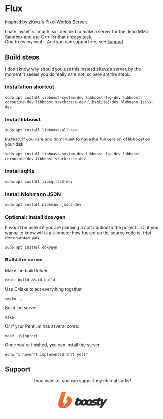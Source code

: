 # Flux

Inspired by zKevz's [Pixel-Worlds-Server](https://github.com/zKevz/Pixel-Worlds-Server).

I hate myself so much, so I decided to make a server for the dead MMO Sandbox and use C++ for that uneasy task.  
God bless my soul... And you can support me, see [Support](#support).

## Build steps

I don't know why should you use this instead zKevz's server, by the moment it seems you do really care not, so here are the steps:

### Installation shortcut

```shell
sudo apt install libboost-system-dev libboost-log-dev libboost-coroutine-dev libboost-stacktrace-dev libsqlite3-dev nlohmann-json3-dev
```

### Install libboost

```shell
sudo apt install libboost-all-dev
```

Instead, if you care and don't want to have the full version of libboost on your disk

```shell
sudo apt install libboost-system-dev libboost-log-dev libboost-coroutine-dev libboost-stacktrace-dev 
```

### Install sqlite

```shell
sudo apt install libsqlite3-dev
```

### Install Nlohmann JSON

```shell
sudo apt install nlohmann-json3-dev
```

### Optional: Install doxygen

It would be useful if you are planning a contribution to the project... Or if you wanna to know ~~wtf is a kilometer~~ how fucked up the source code is. (Not documented yet)

```shell
sudo apt install doxygen
```

### Build the server

Make the build folder

```shell
mkdir build && cd build
```

Use CMake to put everything together

```shell
cmake ..
```

Build the server

```shell
make
```

Or if your Pentium has several cores:

```shell
make -j$(nproc)
```

Once you're finished, you can install the server

```shell
echo "I haven't implemented that yet!"
```

## Support

<div style="text-align: center">
  <p>If you want to, you can support my eternal suffer!</p>
  <a href="https://boosty.to/tskmrkh">
  <img src="repo/images/boosty.svg" width="200" alt="Boosty" style="padding: 0; margin: 0;">
  </a>
</div>
